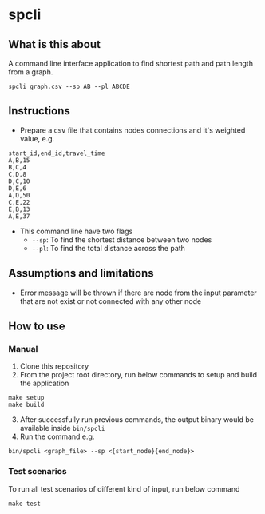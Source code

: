 # spcli
## What is this about
A command line interface application to find shortest path and path length from a graph.
```
spcli graph.csv --sp AB --pl ABCDE
```

## Instructions
- Prepare a csv file that contains nodes connections and it's weighted value, e.g.
```
start_id,end_id,travel_time
A,B,15
B,C,4
C,D,8
D,C,10
D,E,6
A,D,50
C,E,22
E,B,13
A,E,37
```
- This command line have two flags
    - `--sp`: To find the shortest distance between two nodes
    - `--pl`: To find the total distance across the path

## Assumptions and limitations
- Error message will be thrown if there are node from the input parameter that are not exist or not connected with any other node

## How to use
### Manual
1. Clone this repository
2. From the project root directory, run below commands to setup and build the application
```
make setup
make build
```
3. After successfully run previous commands, the output binary would be available inside `bin/spcli`
4. Run the command e.g.
```
bin/spcli <graph_file> --sp <{start_node}{end_node}>
```

### Test scenarios
To run all test scenarios of different kind of input, run below command
```
make test
```
